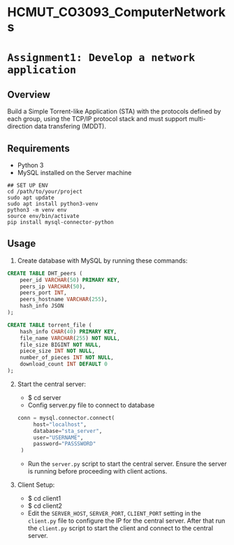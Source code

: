 # HCMUT_CO3093_ComputerNetworks
# `Assignment1: Develop a network application`

## Overview
Build a Simple Torrent-like Application (STA) with the protocols defined by each group, using the TCP/IP protocol stack and must support multi-direction data transfering (MDDT).


## Requirements 
- Python 3
- MySQL installed on the Server machine 
```
## SET UP ENV
cd /path/to/your/project
sudo apt update
sudo apt install python3-venv
python3 -m venv env
source env/bin/activate
pip install mysql-connector-python
```

## Usage
1. Create database with MySQL by running these commands:
```sql
CREATE TABLE DHT_peers (
    peer_id VARCHAR(50) PRIMARY KEY,
    peers_ip VARCHAR(50),
    peers_port INT,
    peers_hostname VARCHAR(255),
    hash_info JSON
);

CREATE TABLE torrent_file (
    hash_info CHAR(40) PRIMARY KEY,  
    file_name VARCHAR(255) NOT NULL,
    file_size BIGINT NOT NULL,       
    piece_size INT NOT NULL,
    number_of_pieces INT NOT NULL,
    download_count INT DEFAULT 0
);
``` 
2. Start the central server:
   - $ cd server
   - Config server.py file to connect to database
   ```python
   conn = mysql.connector.connect(
        host="localhost",        
        database="sta_server", 
        user="USERNAME",    
        password="PASSSWORD"  
    )
   ```
   - Run the `server.py` script to start the central server. Ensure the server is running before proceeding with client actions.

3. Client Setup:
   - $ cd client1
   - $ cd client2
   - Edit the `SERVER_HOST`, `SERVER_PORT`, `CLIENT_PORT` setting in the `client.py` file to configure the IP for the central server. After that run the `client.py` script to start the client and connect to the central server.

